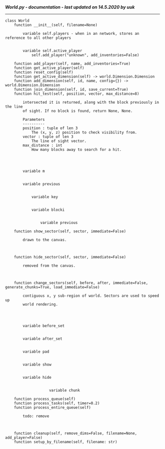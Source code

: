 ***World.py - documentation - last updated on 14.5.2020 by uuk***
___

    class World
        function __init__(self, filename=None)

            variable self.players - when in an network, stores an reference to all other players


            variable self.active_player
                self.add_player("unknown", add_inventories=False)

        function add_player(self, name, add_inventories=True)
        function get_active_player(self)
        function reset_config(self)
        function get_active_dimension(self) -> world.Dimension.Dimension
        function add_dimension(self, id, name, config={}) -> world.Dimension.Dimension
        function join_dimension(self, id, save_current=True)
        function hit_test(self, position, vector, max_distance=8)
            
            intersected it is returned, along with the block previously in the line
            of sight. If no block is found, return None, None.
    
            Parameters
            ----------
            position : tuple of len 3
                The (x, y, z) position to check visibility from.
            vector : tuple of len 3
                The line of sight vector.
            max_distance : int
                How many blocks away to search for a hit.
    
            


            variable m


            variable previous


                variable key


                variable blocki


                    variable previous

        function show_sector(self, sector, immediate=False)
            
            drawn to the canvas.
    
            

        function hide_sector(self, sector, immediate=False)
            
            removed from the canvas.
    
            

        function change_sectors(self, before, after, immediate=False, generate_chunks=True, load_immediate=False)
            
            contiguous x, y sub-region of world. Sectors are used to speed up
            world rendering.
    
            


            variable before_set


            variable after_set


            variable pad


            variable show


            variable hide


                        variable chunk

        function process_queue(self)
        function process_tasks(self, timer=0.2)
        function process_entire_queue(self)
            
            todo: remove
    
            

        function cleanup(self, remove_dims=False, filename=None, add_player=False)
        function setup_by_filename(self, filename: str)